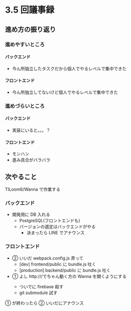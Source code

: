 # 3.5 回議事録

## 進め方の振り返り

### 進めやすいところ

#### バックエンド

* 今ん所独立したタスクだから個人でやるレベルで集中できた

#### フロントエンド

* 今ん所独立してないけど個人でやるレベルで集中できた

### 進めづらいところ

#### バックエンド

* 実装にいると。。。？

#### フロントエンド

* モンハン
* 進み具合がバラバラ

## 次やること

TILoom6/Wanna で作業する

### バックエンド

* 開発用に DB 入れる
  * PostgreSQL(フロントエンドも)
  * バージョンの選定はバックエンドがやる
    * 決まったら LINE でアナウンス

### フロントエンド

* ② いいだ webpack.config.js 弄って
  * [dev] frontend/public に bundle.js 吐く
  * [production] backend/public に bundle.js 吐く
* ① よし http://<host>/でちゃん動く方の Wanna を開くようにする
  * ついでに firebase 殺す
  * git submodule 試す

① が終わったら ② いいだにアナウンス
